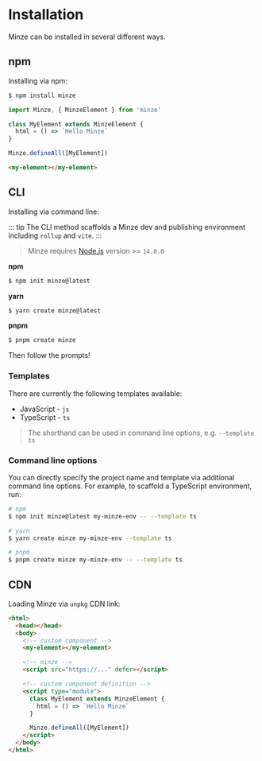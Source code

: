 # Installation

Minze can be installed in several different ways.

## npm

Installing via npm:

```bash
$ npm install minze
```

```js
import Minze, { MinzeElement } from 'minze'

class MyElement extends MinzeElement {
  html = () => `Hello Minze`
}

Minze.defineAll([MyElement])
```

```html
<my-element></my-element>
```

## CLI

Installing via command line:

::: tip
The CLI method scaffolds a Minze dev and publishing environment including `rollup` and `vite`.
:::

> Minze requires [Node.js](https://nodejs.dev/) version >= `14.0.0`

**npm**

```bash
$ npm init minze@latest
```

**yarn**

```bash
$ yarn create minze@latest
```

**pnpm**

```bash
$ pnpm create minze
```

Then follow the prompts!

### Templates

There are currently the following templates available:

- JavaScript - `js`
- TypeScript - `ts`

> The shorthand can be used in command line options, e.g. `--template ts`

### Command line options

You can directly specify the project name and template via additional command line options. For example, to scaffold a TypeScript environment, run:

```bash
# npm
$ npm init minze@latest my-minze-env -- --template ts

# yarn
$ yarn create minze my-minze-env --template ts

# pnpm
$ pnpm create minze my-minze-env -- --template ts
```

## CDN

Loading Minze via `unpkg` CDN link:

```html
<html>
  <head></head>
  <body>
    <!-- custom component -->
    <my-element></my-element>

    <!-- minze -->
    <script src="https://..." defer></script>

    <!-- custom component definition -->
    <script type="module">
      class MyElement extends MinzeElement {
        html = () => `Hello Minze`
      }

      Minze.defineAll([MyElement])
    </script>
  </body>
</html>
```
